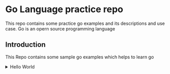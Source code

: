 # **Go Language practice repo**
  This repo contains some practice go examples and its descriptions and use case.
  Go is an opern source programming language  
## **Introduction**
   This Repo contains some sample go  examples which helps to learn go
   <details>
       <summary>Hello World</summary>
       This sample hellow world program which just print hello world on screen.
       ```
       [helloworld](https://github.com/janraj/Golang/blob/master/helloworld.go)
       ```
   </details>

